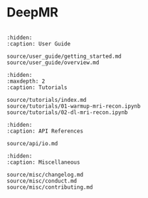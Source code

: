 # DeepMR
```{include} ../_README.md
```

```{toctree}
:hidden:
:caption: User Guide

source/user_guide/getting_started.md
source/user_guide/overview.md

```

```{toctree}
:hidden:
:maxdepth: 2
:caption: Tutorials

source/tutorials/index.md
source/tutorials/01-warmup-mri-recon.ipynb
source/tutorials/02-dl-mri-recon.ipynb

```

```{toctree}
:hidden:
:caption: API References

source/api/io.md

```

```{toctree}
:hidden:
:caption: Miscellaneous

source/misc/changelog.md
source/misc/conduct.md
source/misc/contributing.md

```

